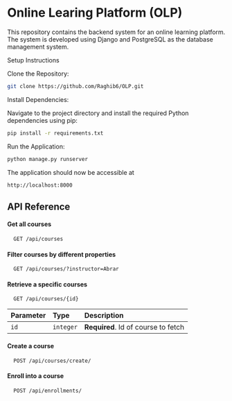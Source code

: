 
# Online Learing Platform (OLP)

This repository contains the backend system for an online learning platform. The system is developed using Django and PostgreSQL as the database management system.

Setup Instructions

Clone the Repository:
```bash
git clone https://github.com/Raghib6/OLP.git
```
Install Dependencies:

Navigate to the project directory and install the required Python dependencies using pip:

```bash
pip install -r requirements.txt
```
Run the Application:
```bash
python manage.py runserver
```
The application should now be accessible at 
```bash
http://localhost:8000
```


## API Reference

#### Get all courses

```http
  GET /api/courses
```

#### Filter courses by different properties

```http
  GET /api/courses/?instructor=Abrar
```


#### Retrieve a specific courses

```http
  GET /api/courses/{id}
```

| Parameter | Type     | Description                       |
| :-------- | :------- | :-------------------------------- |
| `id`      | `integer` | **Required**. Id of course to fetch |


#### Create a course

```http
  POST /api/courses/create/
```

#### Enroll into a course

```http
  POST /api/enrollments/
```



